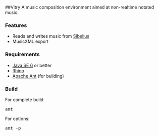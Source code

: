 ##Vitry
A music composition environment aimed at non-realtime notated music.


### Features
- Reads and writes music from [Sibelius](http://www.sibelius.com/)
- MusicXML export

### Requirements
- [Java SE 6](http://www.java.com/en/download/) or better
- [Rhino](http://www.mozilla.org/rhino/)
- [Apache Ant](http://ant.apache.org/) (for building)

### Build
For complete build:
<pre>
ant
</pre>

For options:
<pre>
ant -p
</pre>

